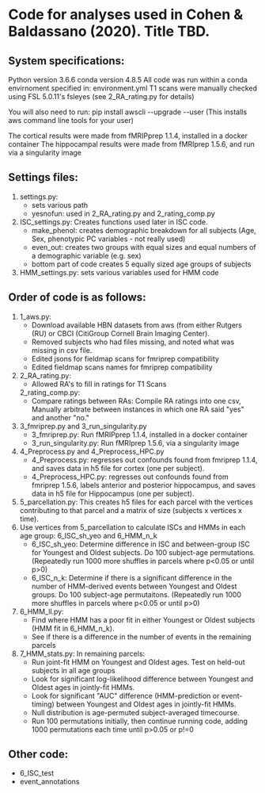 # Code for analyses used in Cohen & Baldassano (2020). Title TBD.
## System specifications:
Python version 3.6.6
conda version 4.8.5
All code was run within a conda envirnoment specified in: environment.yml
T1 scans were manually checked using FSL 5.0.11's fsleyes (see 2_RA_rating.py for details)

You will also need to run:
pip install awscli --upgrade --user (This installs aws command line tools for your user)

The cortical results were made from fMRIPprep 1.1.4, installed in a docker container
The hippocampal results were made from fMRIprep 1.5.6, and run via a singularity image

## Settings files:
<ol>
<li> settings.py: 
<ul>
<li>sets various path</li>
<li>yesnofun: used in 2_RA_rating.py and 2_rating_comp.py</li>
</ul>
</li>
<li> ISC_settings.py: Creates functions used later in ISC code. 
<ul>
<li>make_phenol: creates demographic breakdown for all subjects (Age, Sex, phenotypic PC variables - not really used)</li>
<li>even_out: creates two groups with equal sizes and equal numbers of a demographic variable (e.g. sex)</li>
<li>bottom part of code creates 5 equally sized age groups of subjects</li>
</ul>
</li>
<li> HMM_settings.py: sets various variables used for HMM code
</li>
</ol>

## Order of code is as follows:
<ol>
<li> 1_aws.py: 
<ul>
  <li>Download available HBN datasets from aws (from either Rutgers (RU) or CBCI (CitiGroup Cornell Brain Imaging Center).</li>
  <li>Removed subjects who had files missing, and noted what was missing in csv file.</li>
  <li>Edited jsons for fieldmap scans for fmriprep compatibility</li>
  <li>Edited fieldmap scans names for fmriprep compatibility </li>
</ul>
</li>
<li> 2_RA_rating.py: 
<ul>
  <li>Allowed RA's to fill in ratings for T1 Scans</li>
</ul>
2_rating_comp.py:
<ul>
  <li>Compare ratings between RAs: Compile RA ratings into one csv, Manually arbitrate between instances in which one RA said "yes" and another "no." </li>
</ul>
</li>
<li> 3_fmriprep.py and  3_run_singularity.py 
<ul>
  <li>3_fmriprep.py: Run fMRIPprep 1.1.4, installed in a docker container</li>
  <li>3_run_singularity.py: Run fMRIprep 1.5.6, via a singularity image</li>
</ul>
</li>
<li> 4_Preprocess.py and 4_Preprocess_HPC.py
<ul>
  <li>4_Preprocess.py: regresses out confounds found from fmriprep 1.1.4, and saves data in h5 file for cortex (one per subject).</li>
  <li>4_Preprocess_HPC.py: regresses out confounds found from fmriprep 1.5.6, labels anterior and posterior hippocampus, and saves data in h5 file for Hippocampus (one per subject).</li>
</ul>
</li>
<li> 5_parcellation.py: This creates h5 files for each parcel with the vertices contributing to that parcel and a matrix of size (subjects x vertices x time).
</li>
<li> Use vertices from 5_parcellation to calculate ISCs and HMMs in each age group: 6_ISC_sh_yeo and 6_HMM_n_k 
<ul>
  <li>6_ISC_sh_yeo: Determine difference in ISC and between-group ISC for Youngest and Oldest subjects.
    Do 100 subject-age permutations. (Repeatedly run 1000 more shuffles in parcels where p<0.05 or until p>0)</li>
  <li>6_ISC_n_k: Determine if there is a significant difference in the number of HMM-derived events between Youngest and Oldest groups.
    Do 100 subject-age permutaitons. (Repeatedly run 1000 more shuffles in parcels where p<0.05 or until p>0)</li>
</ul>
</li>
<li> 6_HMM_ll.py: 
<ul>
  <li>Find where HMM has a poor fit in either Youngest or Oldest subjects (HMM fit in 6_HMM_n_k).</li>
  <li>See if there is a difference in the number of events in the remaining parcels</li>
</ul>
</li>
<li> 7_HMM_stats.py: In remaining parcels:
<ul>
  <li>Run joint-fit HMM on Youngest and Oldest ages. Test on held-out subjects in all age groups</li>
  <li>Look for significant log-likelihood difference between Youngest and Oldest ages in jointly-fit HMMs.</li>
  <li>Look for significant "AUC" difference (HMM-prediction or event-timing) between Youngest and Oldest ages in jointly-fit HMMs.</li>
  <li>Null distribution is age-permuted subject-averaged timecourse.</li>
  <li>Run 100 permutations initially, then continue running code, adding 1000 permutations each time until p>0.05 or p!=0</li>
</ul>
</li>
</ol>

## Other code:
<ul>
<li>6_ISC_test</li>
<li>event_annotations</li>
</ul>


